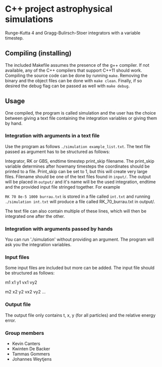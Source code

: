 # C++ project astrophysical simulations

Runge-Kutta 4 and Gragg-Bulirsch-Stoer integrators with a variable timestep. 

Compiling (installing)
----------------------

The included Makefile assumes the presence of the g++ compiler. If not available, any of the C++ compilers that support C++11 should work.
Compiling the source code can be done by running `make`. Removing the binary and the object files can be done with `make clean`. Finally, if so desired the debug flag can be passed as well with `make debug`.

Usage
-----

One compiled, the program is called simulation and the user has the choice between giving a text file containing the integration variables or giving them by hand.

### Integration with arguments in a text file
Use the program as follows `./simulation example_list.txt`.
The text file passed as argument has to be structured as follows:

Integrator, RK or GBS, endtime timestep print_skip filename. The print_skip variable determines after howmany timesteps the coordinates should be printed to a file. Print_skip can be set to 1, but this will create very large files. Filename should be one of the text files found in `input/`. The output will be placed in `output/` and it's name will be the used integration, endtime and the provided input file stringed together. For example

`RK 70 8e-5 1000 burrau.txt` is stored in a file called `int.txt` and running `./simulation int.txt`  will produce a file called RK_70_burrau.txt in output/.

The text file can also contain multiple of these lines, which will then be integrated one after the other.

### Integration with arguments passed by hands
You can run './simulation' without providing an argument. The program will ask you the integration variables.

### Input files
Some input files are included but more can be added. The input file should be structured as follows:

m1 x1 y1 vx1 vy2

m2 x2 y2 vx2 vy2
...

### Output file
The output file only contains t, x, y (for all particles) and the relative energy error. 

### Group members
* Kevin Canters
* Kwinten De Backer
* Tammas Gommers
* Johannes Weytjens
